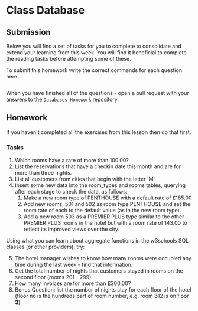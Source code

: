 # Class Database

## Submission

Below you will find a set of tasks for you to complete to consolidate and extend your learning from this week.  You will find it beneficial to complete the reading tasks before attempting some of these.

To submit this homework write the correct commands for each question here:

```sql


```

When you have finished all of the questions - open a pull request with your answers to the `Databases-Homework` repository.

## Homework

If you haven't completed all the exercises from this lesson then do that first.

### Tasks
1.  Which rooms have a rate of more than 100.00?
2.  List the reservations that have a checkin date this month and are for more than three nights.
3.  List all customers from cities that begin with the letter 'M'.
4.  Insert some new data into the room_types and rooms tables, querying after each stage to check the data, as follows:
    1.  Make a new room type of PENTHOUSE with a default rate of £185.00
    2.  Add new rooms, 501 and 502 as room type PENTHOUSE and set the room rate of each to the default value (as in the new room type).
    3.  Add a new room 503 as a PREMIER PLUS type similar to the other PREMIER PLUS rooms in the hotel but with a room rate of 143.00 to reflect its improved views over the city.

Using what you can learn about aggregate functions in the w3schools SQL classes (or other providers), try:

5.  The hotel manager wishes to know how many rooms were occupied any time during the last week - find that information.
6.  Get the total number of nights that customers stayed in rooms on the second floor (rooms 201 - 299).
7.  How many invoices are for more than £300.00?
8.  Bonus Question: list the number of nights stay for each floor of the hotel (floor no is the hundreds part of room number, e.g. room **3**12 is on floor **3**)
